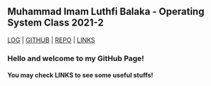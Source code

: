 
## Muhammad Imam Luthfi Balaka - Operating System Class 2021-2

[LOG](https://luthfibalaka.github.io/os212/TXT/mylog.txt) | [GITHUB](https://github.com/luthfibalaka) | [REPO](https://github.com/luthfibalaka/os212) | [LINKS]({{site.baseurl}}/LINKS/)

### Hello and welcome to my GitHub Page!

#### You may check LINKS to see some useful stuffs!
